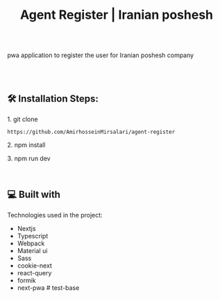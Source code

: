 <h1 align="center" id="title">Agent Register | Iranian poshesh</h1>

<p align="center"><br />
<br />

<p id="description">pwa application to register the user for Iranian poshesh company</p>
<br />

<br />
  

<h2>🛠️ Installation Steps:</h2>

<p>1. git clone</p>

```
https://github.com/AmirhosseinMirsalari/agent-register
```

<p>2. npm install</p>

<p>3. npm run dev</p>

  
  <br />

<h2>💻 Built with</h2>

Technologies used in the project:

*   Nextjs
*   Typescript
*   Webpack
*   Material ui
*   Sass
*   cookie-next
*   react-query
*   formik
*   next-pwa
#   t e s t - b a s e  
 